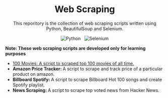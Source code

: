 <div align="center">
  
  # Web Scraping  
  This reporitory is the collection of web scraping scripts written using Python, BeautifulSoup and Selenium.
  
  ![Python](https://img.shields.io/badge/Python-3670A0?style=flat&logo=python&logoColor=ffdd54)
  &nbsp;
  ![Selenium](https://img.shields.io/badge/-Selenium-%43B02A?style=flat&logo=selenium&logoColor=white)
 
</div>

<div align="left">  
  
  **Note: These web scraping scripts are developed only for learning purposes**
  
  <ul>
    <li>
      <a href="https://github.com/gobisan14/WebScraping-Scripts/tree/main/100Movies"
        <b>100 Movies: </b> A script to scraped top 100 movies of all time.
      </a>
    </li>
    <li><b>Amazon Price Tracker: </b> A script to scrape and track price of a particular product on amazon.</li>
    <li><b>Billboard Spotify: </b> A script to scrape Billboard Hot 100 songs and create Spotify playlist.</li>
    <li><b>News Scraping: </b> A script to scrape top voted news from Hacker News.</li>
  </ul>
  
</div>



